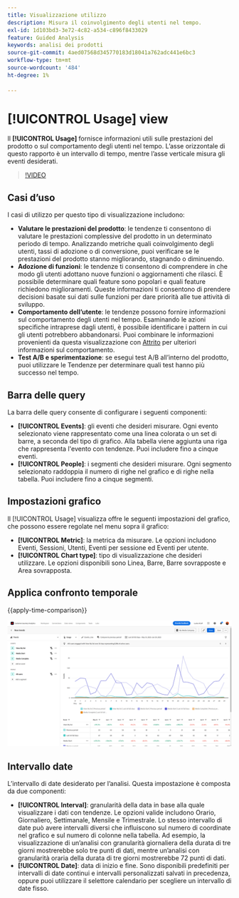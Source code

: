 ```yaml
---
title: Visualizzazione utilizzo
description: Misura il coinvolgimento degli utenti nel tempo.
exl-id: 1d103bd3-3e72-4c82-a534-c896f8433029
feature: Guided Analysis
keywords: analisi dei prodotti
source-git-commit: 4aed07568d345770183d18041a762adc441e6bc3
workflow-type: tm+mt
source-wordcount: '484'
ht-degree: 1%

---
```


# [!UICONTROL Usage] view

Il **[!UICONTROL Usage]** fornisce informazioni utili sulle prestazioni del prodotto o sul comportamento degli utenti nel tempo. L’asse orizzontale di questo rapporto è un intervallo di tempo, mentre l’asse verticale misura gli eventi desiderati.

>[!VIDEO](https://video.tv.adobe.com/v/3421666/?learn=on)

## Casi d’uso

I casi di utilizzo per questo tipo di visualizzazione includono:

* **Valutare le prestazioni del prodotto**: le tendenze ti consentono di valutare le prestazioni complessive del prodotto in un determinato periodo di tempo. Analizzando metriche quali coinvolgimento degli utenti, tassi di adozione o di conversione, puoi verificare se le prestazioni del prodotto stanno migliorando, stagnando o diminuendo.
* **Adozione di funzioni**: le tendenze ti consentono di comprendere in che modo gli utenti adottano nuove funzioni o aggiornamenti che rilasci. È possibile determinare quali feature sono popolari e quali feature richiedono miglioramenti. Queste informazioni ti consentono di prendere decisioni basate sui dati sulle funzioni per dare priorità alle tue attività di sviluppo.
* **Comportamento dell’utente**: le tendenze possono fornire informazioni sul comportamento degli utenti nel tempo. Esaminando le azioni specifiche intraprese dagli utenti, è possibile identificare i pattern in cui gli utenti potrebbero abbandonarsi. Puoi combinare le informazioni provenienti da questa visualizzazione con [Attrito](friction.md) per ulteriori informazioni sul comportamento.
* **Test A/B e sperimentazione**: se esegui test A/B all’interno del prodotto, puoi utilizzare le Tendenze per determinare quali test hanno più successo nel tempo.

## Barra delle query

La barra delle query consente di configurare i seguenti componenti:

* **[!UICONTROL Events]**: gli eventi che desideri misurare. Ogni evento selezionato viene rappresentato come una linea colorata o un set di barre, a seconda del tipo di grafico. Alla tabella viene aggiunta una riga che rappresenta l&#39;evento con tendenze. Puoi includere fino a cinque eventi.
* **[!UICONTROL People]**: i segmenti che desideri misurare. Ogni segmento selezionato raddoppia il numero di righe nel grafico e di righe nella tabella. Puoi includere fino a cinque segmenti.

## Impostazioni grafico

Il [!UICONTROL Usage] visualizza offre le seguenti impostazioni del grafico, che possono essere regolate nel menu sopra il grafico:

* **[!UICONTROL Metric]**: la metrica da misurare. Le opzioni includono Eventi, Sessioni, Utenti, Eventi per sessione ed Eventi per utente.
* **[!UICONTROL Chart type]**: tipo di visualizzazione che desideri utilizzare. Le opzioni disponibili sono Linea, Barre, Barre sovrapposte e Area sovrapposta.

## Applica confronto temporale

{{apply-time-comparison}}

![Confronto tempo di utilizzo](../assets/usage-compare.png)

## Intervallo date

L’intervallo di date desiderato per l’analisi. Questa impostazione è composta da due componenti:

* **[!UICONTROL Interval]**: granularità della data in base alla quale visualizzare i dati con tendenze. Le opzioni valide includono Orario, Giornaliero, Settimanale, Mensile e Trimestrale. Lo stesso intervallo di date può avere intervalli diversi che influiscono sul numero di coordinate nel grafico e sul numero di colonne nella tabella. Ad esempio, la visualizzazione di un’analisi con granularità giornaliera della durata di tre giorni mostrerebbe solo tre punti di dati, mentre un’analisi con granularità oraria della durata di tre giorni mostrerebbe 72 punti di dati.
* **[!UICONTROL Date]**: data di inizio e fine. Sono disponibili predefiniti per intervalli di date continui e intervalli personalizzati salvati in precedenza, oppure puoi utilizzare il selettore calendario per scegliere un intervallo di date fisso.
